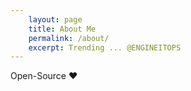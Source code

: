```yaml
---
    layout: page
    title: About Me
    permalink: /about/
    excerpt: Trending ... @ENGINEITOPS 
---
```



Open-Source ❤️ <!-- <i class="fas fa-heart" style="color: #ff0055"></i> -->


<!-- Twitter universal website tag code -->
<script>
!function(e,t,n,s,u,a){e.twq||(s=e.twq=function(){s.exe?s.exe.apply(s,arguments):s.queue.push(arguments);
},s.version='1.1',s.queue=[],u=t.createElement(n),u.async=!0,u.src='//static.ads-twitter.com/uwt.js',
a=t.getElementsByTagName(n)[0],a.parentNode.insertBefore(u,a))}(window,document,'script');
// Insert Twitter Pixel ID and Standard Event data below
twq('init','o1gp6');
twq('track','PageView');
</script>
<!-- End Twitter universal website tag code --



# Contact Me
